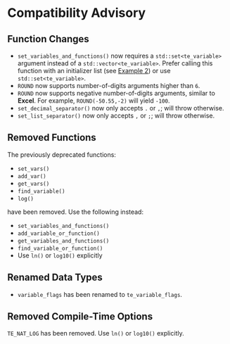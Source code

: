 # Compatibility Advisory

## Function Changes

- `set_variables_and_functions()` now requires a `std::set<te_variable>` argument instead of a
  `std::vector<te_variable>`. Prefer calling this function with an initializer list
   (see [Example 2](Examples.md)) or use `std::set<te_variable>`.
- `ROUND` now supports number-of-digits arguments higher than `6`.
- `ROUND` now supports negative number-of-digits arguments, similar to **Excel**.
   For example, `ROUND(-50.55,-2)` will yield `-100`.
- `set_decimal_separator()` now only accepts `.` or `,`; will throw otherwise.
- `set_list_separator()` now only accepts `,` or `;`; will throw otherwise.

## Removed Functions

The previously deprecated functions:

- `set_vars()`
- `add_var()`
- `get_vars()`
- `find_variable()`
- `log()`

have been removed. Use the following instead:

- `set_variables_and_functions()`
- `add_variable_or_function()`
- `get_variables_and_functions()`
- `find_variable_or_function()`
- Use `ln()` or `log10()` explicitly

## Renamed Data Types

- `variable_flags` has been renamed to `te_variable_flags`.

## Removed Compile-Time Options

`TE_NAT_LOG` has been removed. Use `ln()` or `log10()` explicitly.
